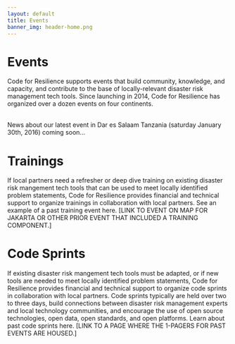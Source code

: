 ```yaml
---
layout: default
title: Events
banner_img: header-home.png
---
```


Events
==========================
Code for Resilience supports events that build community, knowledge, and capacity, and contribute to the base of locally-relevant disaster risk management tech tools. Since launching in 2014, Code for Resilience has organized over a dozen events on four continents. <br/><br/>

News about our latest event in Dar es Salaam Tanzania (saturday January 30th, 2016) coming soon...

Trainings
==========================
If local partners need a refresher or deep dive training on existing disaster risk mangement tech tools that can be used to meet locally identified problem statements, Code for Resilience provides financial and technical support to organize trainings in collaboration with local partners. See an example of a past training event here. [LINK TO EVENT ON MAP FOR JAKARTA OR OTHER PRIOR EVENT THAT INCLUDED A TRAINING COMPONENT.]


Code Sprints
==========================
If existing disaster risk mangement tech tools must be adapted, or if new tools are needed to meet locally identified problem statements, Code for Resilience provides financial and technical support to organize code sprints in collaboration with local partners. Code sprints typically are held over two to three days, build connections between disaster risk management experts and local technology communities, and encourage the use of open source technologies, open data, open standards, and open platforms. Learn about past code sprints here. [LINK TO A PAGE WHERE THE 1-PAGERS FOR PAST EVENTS ARE HOUSED.]
